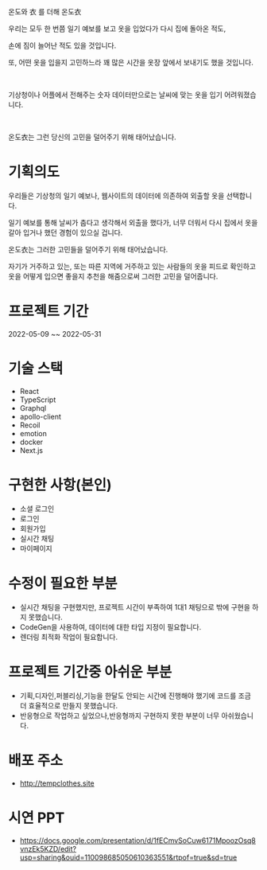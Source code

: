 온도와 衣 를 더해 온도衣​

우리는 모두 한 번쯤 일기 예보를 보고 옷을 입었다가 다시 집에 돌아온 적도, ​

손에 짐이 늘어난 적도 있을 것입니다.​

또, 어떤 옷을 입을지 고민하느라 꽤 많은 시간을 옷장 앞에서 보내기도 했을 것입니다.​

​

기상청이나 어플에서 전해주는 숫자 데이터만으로는 날씨에 맞는 옷을 입기 어려워졌습니다.​

​

온도衣는 그런 당신의 고민을 덜어주기 위해 태어났습니다.​

# 기획의도
우리들은 기상청의 일기 예보나, 웹사이트의 데이터에 의존하여 외출할 옷을 선택합니다.

일기 예보를 통해 날씨가 춥다고 생각해서 외출을 했다가, 너무 더워서 다시 집에서 옷을 갈아 입거나 했던 경험이 있으실 겁니다.

온도衣는 그러한 고민들을 덜어주기 위해 태어났습니다.

자기가 거주하고 있는, 또는 따른 지역에 거주하고 있는 사람들의 옷을 피드로 확인하고 옷을 어떻게 입으면 좋을지 추천을 해줌으로써 그러한 고민을 덜어줍니다.

# 프로젝트 기간
2022-05-09 ~~ 2022-05-31

# 기술 스택
- React
- TypeScript
- Graphql
- apollo-client
- Recoil
- emotion
- docker
- Next.js

# 구현한 사항(본인)
- 소셜 로그인
- 로그인
- 회원가입
- 실시간 채팅
- 마이페이지

# 수정이 필요한 부분
- 실시간 채팅을 구현했지만, 프로젝트 시간이 부족하여 1대1 채팅으로 밖에 구현을 하지 못했습니다.
- CodeGen을 사용하여, 데이터에 대한 타입 지정이 필요합니다.
- 렌더링 최적화 작업이 필요합니다.

# 프로젝트 기간중 아쉬운 부분
- 기획,디자인,퍼블리싱,기능을 한달도 안되는 시간에 진행해야 했기에 코드를 조금 더 효율적으로 만들지 못했습니다.
- 반응형으로 작업하고 싶었으나,반응형까지 구현하지 못한 부분이 너무 아쉬웠습니다.

# 배포 주소
- http://tempclothes.site

# 시연 PPT
- https://docs.google.com/presentation/d/1fECmvSoCuw6171MpoozOsq8vnzEk5KZD/edit?usp=sharing&ouid=110098685050610363551&rtpof=true&sd=true



